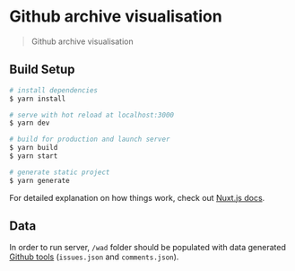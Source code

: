 # Github archive visualisation

> Github archive visualisation

## Build Setup

``` bash
# install dependencies
$ yarn install

# serve with hot reload at localhost:3000
$ yarn dev

# build for production and launch server
$ yarn build
$ yarn start

# generate static project
$ yarn generate
```

For detailed explanation on how things work, check out [Nuxt.js docs](https://nuxtjs.org).

## Data

In order to run server, `/wad` folder should be populated with data generated [Github tools](https://github.com/krazov/github-tools) (`issues.json` and `comments.json`).
